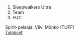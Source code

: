 1. Sleepwalkers Ultra
2. Team
3. EUC

Spirit-pelaaja: Viivi Mönkö (TUFF)\
[Tulokset](/tulokset/2016/)
